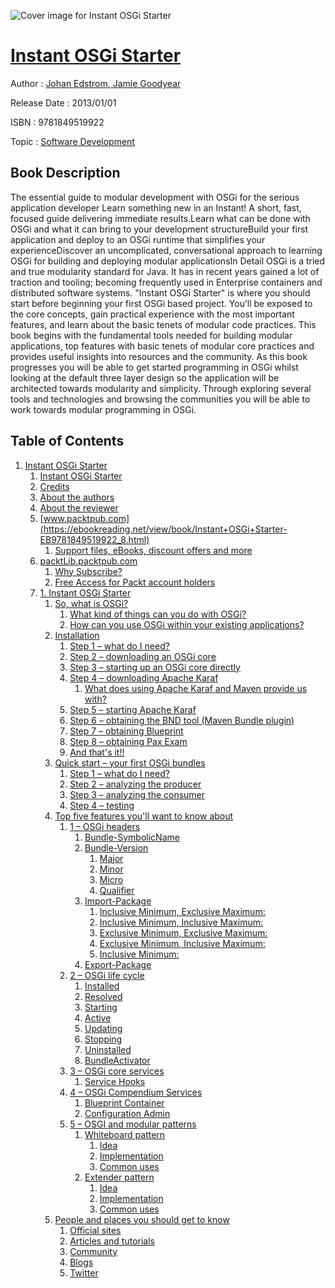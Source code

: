 ![Cover image for Instant OSGi Starter](https://imgdetail.ebookreading.net/cover/cover/software_development/EB9781849519922.jpg)

[Instant OSGi Starter](https://ebookreading.net/view/book/Instant+OSGi+Starter-EB9781849519922_1.html "Instant OSGi Starter")
====================================================================================================================

Author : [Johan Edstrom](https://ebookreading.net/search/author/Johan+Edstrom),[ Jamie Goodyear](https://ebookreading.net/search/author/+Jamie+Goodyear)

Release Date : 2013/01/01

ISBN : 9781849519922

Topic : [Software Development](https://ebookreading.net/search/category/software-development)

Book Description
-----------------

The essential guide to modular development with OSGi for the serious application developer
Learn something new in an Instant! A short, fast, focused guide delivering immediate   results.Learn what can be done with OSGi and what it can bring to your development   structureBuild your first application and deploy to an OSGi runtime that simplifies your   experienceDiscover an uncomplicated, conversational approach to learning OSGi for building and deploying   modular applicationsIn Detail
OSGi is a tried and true modularity standard for Java. It has in recent years gained a lot of traction and tooling;   becoming frequently used in Enterprise containers and distributed software systems. 
"Instant OSGi Starter" is where you should start before beginning your first OSGi based project. You’ll be exposed   to the core concepts, gain practical experience with the most important features, and learn about the basic tenets of   modular code practices. 
This book begins with the fundamental tools needed for building modular applications, top features with basic   tenets of modular core practices and provides useful insights into resources and the community.
As this book progresses you will be able to get started programming in OSGi whilst looking at the default   three layer design so the application will be architected towards modularity and simplicity.
Through exploring several tools and technologies and browsing the communities you will be able to work   towards modular programming in OSGi.
              
Table of Contents
-----------------

1. [Instant OSGi Starter](https://ebookreading.net/view/book/Instant+OSGi+Starter-EB9781849519922_3.html)
    1. [Instant OSGi Starter](https://ebookreading.net/view/book/Instant+OSGi+Starter-EB9781849519922_4.html)
    1. [Credits](https://ebookreading.net/view/book/Instant+OSGi+Starter-EB9781849519922_5.html)
    1. [About the authors](https://ebookreading.net/view/book/Instant+OSGi+Starter-EB9781849519922_6.html)
    1. [About the reviewer](https://ebookreading.net/view/book/Instant+OSGi+Starter-EB9781849519922_7.html)
    1. [www.packtpub.com](https://ebookreading.net/view/book/Instant+OSGi+Starter-EB9781849519922_8.html)
        1. [Support files, eBooks, discount offers and more](https://ebookreading.net/view/book/Instant+OSGi+Starter-EB9781849519922_8.html#ch00lvl3sec01)
    1. [packtLib.packtpub.com](https://ebookreading.net/view/book/Instant+OSGi+Starter-EB9781849519922_9.html)
        1. [Why Subscribe?](https://ebookreading.net/view/book/Instant+OSGi+Starter-EB9781849519922_9.html#ch00lvl4sec01)
        1. [Free Access for Packt account holders](https://ebookreading.net/view/book/Instant+OSGi+Starter-EB9781849519922_10.html)
    1. [1. Instant OSGi Starter](https://ebookreading.net/view/book/Instant+OSGi+Starter-EB9781849519922_11.html)
        1. [So, what is OSGi?](https://ebookreading.net/view/book/Instant+OSGi+Starter-EB9781849519922_11.html#ch01lvl1sec03)
            1. [What kind of things can you do with OSGi?](https://ebookreading.net/view/book/Instant+OSGi+Starter-EB9781849519922_11.html#ch01lvl2sec03)
            1. [How can you use OSGi within your existing applications?](https://ebookreading.net/view/book/Instant+OSGi+Starter-EB9781849519922_11.html#ch01lvl2sec04)
        1. [Installation](https://ebookreading.net/view/book/Instant+OSGi+Starter-EB9781849519922_12.html)
            1. [Step 1 – what do I need?](https://ebookreading.net/view/book/Instant+OSGi+Starter-EB9781849519922_12.html#ch01lvl2sec05)
            1. [Step 2 – downloading an OSGi core](https://ebookreading.net/view/book/Instant+OSGi+Starter-EB9781849519922_12.html#ch01lvl2sec06)
            1. [Step 3 – starting up an OSGi core directly](https://ebookreading.net/view/book/Instant+OSGi+Starter-EB9781849519922_12.html#ch01lvl2sec07)
            1. [Step 4 – downloading Apache Karaf](https://ebookreading.net/view/book/Instant+OSGi+Starter-EB9781849519922_12.html#ch01lvl2sec08)
                1. [What does using Apache Karaf and Maven provide us with?](https://ebookreading.net/view/book/Instant+OSGi+Starter-EB9781849519922_12.html#ch01lvl3sec03)
            1. [Step 5 – starting Apache Karaf](https://ebookreading.net/view/book/Instant+OSGi+Starter-EB9781849519922_12.html#ch01lvl2sec09)
            1. [Step 6 – obtaining the BND tool (Maven Bundle plugin)](https://ebookreading.net/view/book/Instant+OSGi+Starter-EB9781849519922_12.html#ch01lvl2sec10)
            1. [Step 7 – obtaining Blueprint](https://ebookreading.net/view/book/Instant+OSGi+Starter-EB9781849519922_12.html#ch01lvl2sec11)
            1. [Step 8 – obtaining Pax Exam](https://ebookreading.net/view/book/Instant+OSGi+Starter-EB9781849519922_12.html#ch01lvl2sec12)
            1. [And that&#39;s it!!](https://ebookreading.net/view/book/Instant+OSGi+Starter-EB9781849519922_12.html#ch01lvl2sec13)
        1. [Quick start – your first OSGi bundles](https://ebookreading.net/view/book/Instant+OSGi+Starter-EB9781849519922_13.html)
            1. [Step 1 – what do I need?](https://ebookreading.net/view/book/Instant+OSGi+Starter-EB9781849519922_13.html#ch01lvl2sec14)
            1. [Step 2 – analyzing the producer](https://ebookreading.net/view/book/Instant+OSGi+Starter-EB9781849519922_13.html#ch01lvl2sec15)
            1. [Step 3 – analyzing the consumer](https://ebookreading.net/view/book/Instant+OSGi+Starter-EB9781849519922_13.html#ch01lvl2sec16)
            1. [Step 4 – testing](https://ebookreading.net/view/book/Instant+OSGi+Starter-EB9781849519922_13.html#ch01lvl2sec17)
        1. [Top five features you&#39;ll want to know about](https://ebookreading.net/view/book/Instant+OSGi+Starter-EB9781849519922_14.html)
            1. [1 – OSGi headers](https://ebookreading.net/view/book/Instant+OSGi+Starter-EB9781849519922_14.html#ch01lvl2sec18)
                1. [Bundle-SymbolicName](https://ebookreading.net/view/book/Instant+OSGi+Starter-EB9781849519922_14.html#ch01lvl3sec04)
                1. [Bundle-Version](https://ebookreading.net/view/book/Instant+OSGi+Starter-EB9781849519922_14.html#ch01lvl3sec05)
                    1. [Major](https://ebookreading.net/view/book/Instant+OSGi+Starter-EB9781849519922_14.html#ch01lvl4sec03)
                    1. [Minor](https://ebookreading.net/view/book/Instant+OSGi+Starter-EB9781849519922_14.html#ch01lvl4sec04)
                    1. [Micro](https://ebookreading.net/view/book/Instant+OSGi+Starter-EB9781849519922_14.html#ch01lvl4sec05)
                    1. [Qualifier](https://ebookreading.net/view/book/Instant+OSGi+Starter-EB9781849519922_14.html#ch01lvl4sec06)
                1. [Import-Package](https://ebookreading.net/view/book/Instant+OSGi+Starter-EB9781849519922_14.html#ch01lvl3sec06)
                    1. [Inclusive Minimum, Exclusive Maximum:](https://ebookreading.net/view/book/Instant+OSGi+Starter-EB9781849519922_14.html#ch01lvl4sec07)
                    1. [Inclusive Minimum, Inclusive Maximum:](https://ebookreading.net/view/book/Instant+OSGi+Starter-EB9781849519922_14.html#ch01lvl4sec08)
                    1. [Exclusive Minimum, Exclusive Maximum:](https://ebookreading.net/view/book/Instant+OSGi+Starter-EB9781849519922_14.html#ch01lvl4sec09)
                    1. [Exclusive Minimum, Inclusive Maximum:](https://ebookreading.net/view/book/Instant+OSGi+Starter-EB9781849519922_14.html#ch01lvl4sec10)
                    1. [Inclusive Minimum:](https://ebookreading.net/view/book/Instant+OSGi+Starter-EB9781849519922_14.html#ch01lvl4sec11)
                1. [Export-Package](https://ebookreading.net/view/book/Instant+OSGi+Starter-EB9781849519922_14.html#ch01lvl3sec07)
            1. [2 – OSGi life cycle](https://ebookreading.net/view/book/Instant+OSGi+Starter-EB9781849519922_14.html#ch01lvl2sec19)
                1. [Installed](https://ebookreading.net/view/book/Instant+OSGi+Starter-EB9781849519922_14.html#ch01lvl3sec08)
                1. [Resolved](https://ebookreading.net/view/book/Instant+OSGi+Starter-EB9781849519922_14.html#ch01lvl3sec09)
                1. [Starting](https://ebookreading.net/view/book/Instant+OSGi+Starter-EB9781849519922_14.html#ch01lvl3sec10)
                1. [Active](https://ebookreading.net/view/book/Instant+OSGi+Starter-EB9781849519922_14.html#ch01lvl3sec11)
                1. [Updating](https://ebookreading.net/view/book/Instant+OSGi+Starter-EB9781849519922_14.html#ch01lvl3sec12)
                1. [Stopping](https://ebookreading.net/view/book/Instant+OSGi+Starter-EB9781849519922_14.html#ch01lvl3sec13)
                1. [Uninstalled](https://ebookreading.net/view/book/Instant+OSGi+Starter-EB9781849519922_14.html#ch01lvl3sec14)
                1. [BundleActivator](https://ebookreading.net/view/book/Instant+OSGi+Starter-EB9781849519922_14.html#ch01lvl3sec15)
            1. [3 – OSGi core services](https://ebookreading.net/view/book/Instant+OSGi+Starter-EB9781849519922_14.html#ch01lvl2sec20)
                1. [Service Hooks](https://ebookreading.net/view/book/Instant+OSGi+Starter-EB9781849519922_14.html#ch01lvl3sec16)
            1. [4 – OSGi Compendium Services](https://ebookreading.net/view/book/Instant+OSGi+Starter-EB9781849519922_14.html#ch01lvl2sec21)
                1. [Blueprint Container](https://ebookreading.net/view/book/Instant+OSGi+Starter-EB9781849519922_14.html#ch01lvl3sec17)
                1. [Configuration Admin](https://ebookreading.net/view/book/Instant+OSGi+Starter-EB9781849519922_14.html#ch01lvl3sec18)
            1. [5 – OSGI and modular patterns](https://ebookreading.net/view/book/Instant+OSGi+Starter-EB9781849519922_14.html#ch01lvl2sec22)
                1. [Whiteboard pattern](https://ebookreading.net/view/book/Instant+OSGi+Starter-EB9781849519922_14.html#ch01lvl3sec19)
                    1. [Idea](https://ebookreading.net/view/book/Instant+OSGi+Starter-EB9781849519922_14.html#ch01lvl4sec12)
                    1. [Implementation](https://ebookreading.net/view/book/Instant+OSGi+Starter-EB9781849519922_14.html#ch01lvl4sec13)
                    1. [Common uses](https://ebookreading.net/view/book/Instant+OSGi+Starter-EB9781849519922_14.html#ch01lvl4sec14)
                1. [Extender pattern](https://ebookreading.net/view/book/Instant+OSGi+Starter-EB9781849519922_14.html#ch01lvl3sec20)
                    1. [Idea](https://ebookreading.net/view/book/Instant+OSGi+Starter-EB9781849519922_14.html#ch01lvl4sec15)
                    1. [Implementation](https://ebookreading.net/view/book/Instant+OSGi+Starter-EB9781849519922_14.html#ch01lvl4sec16)
                    1. [Common uses](https://ebookreading.net/view/book/Instant+OSGi+Starter-EB9781849519922_14.html#ch01lvl4sec17)
        1. [People and places you should get to know](https://ebookreading.net/view/book/Instant+OSGi+Starter-EB9781849519922_15.html)
            1. [Official sites](https://ebookreading.net/view/book/Instant+OSGi+Starter-EB9781849519922_15.html#ch01lvl2sec23)
            1. [Articles and tutorials](https://ebookreading.net/view/book/Instant+OSGi+Starter-EB9781849519922_15.html#ch01lvl2sec24)
            1. [Community](https://ebookreading.net/view/book/Instant+OSGi+Starter-EB9781849519922_15.html#ch01lvl2sec25)
            1. [Blogs](https://ebookreading.net/view/book/Instant+OSGi+Starter-EB9781849519922_15.html#ch01lvl2sec26)
            1. [Twitter](https://ebookreading.net/view/book/Instant+OSGi+Starter-EB9781849519922_15.html#ch01lvl2sec27)
